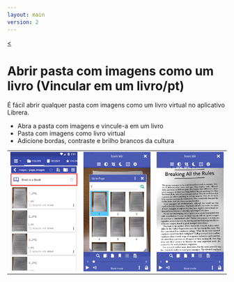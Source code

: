 ```yaml
---
layout: main
version: 2
---
```

[<](/wiki/pt)

# Abrir pasta com imagens como um livro (Vincular em um livro/pt)
É fácil abrir qualquer pasta com imagens como um livro virtual no aplicativo Librera.


* Abra a pasta com imagens e vincule-a em um livro
* Pasta com imagens como livro virtual
* Adicione bordas, contraste e brilho brancos da cultura

||||
|-|-|-|
|![](1.png)|![](2.png)|![](3.png)|


